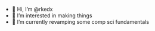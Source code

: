 - 👋 Hi, I’m @rkedx
- 👀 I’m interested in making things
- 🌱 I’m currently revamping some comp sci fundamentals

<!---
rkedx/rkedx is a ✨ special ✨ repository because its `README.md` (this file) appears on your GitHub profile.
You can click the Preview link to take a look at your changes.
--->
